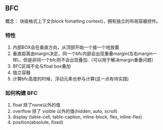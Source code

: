 ## BFC

概念： 块级格式上下文(block fomatting context)，拥有独立的布局容器控件。

### 特性

1. 内部BOX会在垂直方向，从顶部开始一个接一个地放置
2. 垂直距离由margin决定，同一个bfc内部会出现重叠margin(左右margin一样)，但是非同一个bfc则不会出现叠加.（可以用于解决margin重叠问题）
3. BFC区域不会与float box叠加
4. 独立容器
5. 计算bfc高度的时候，浮动元素也参与计算(这一点有待实践)


### 如何构建 BFC

1. float 除了none以外的值
2. overflow 除了 visible 以外的值(hidden, auto, scroll)
3. display (table-cell, table-caption, inline-block, flex, inline-flex)
4. position(absolute, fixed)

